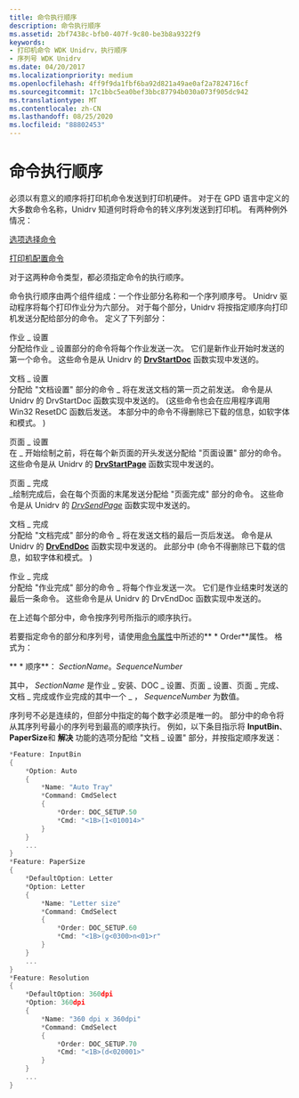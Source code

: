 ```yaml
---
title: 命令执行顺序
description: 命令执行顺序
ms.assetid: 2bf7438c-bfb0-407f-9c80-be3b8a9322f9
keywords:
- 打印机命令 WDK Unidrv，执行顺序
- 序列号 WDK Unidrv
ms.date: 04/20/2017
ms.localizationpriority: medium
ms.openlocfilehash: 4ff9f9da1fbf6ba92d821a49ae0af2a7824716cf
ms.sourcegitcommit: 17c1bbc5ea0bef3bbc87794b030a073f905dc942
ms.translationtype: MT
ms.contentlocale: zh-CN
ms.lasthandoff: 08/25/2020
ms.locfileid: "88802453"
---
```

# <a name="command-execution-order"></a>命令执行顺序





必须以有意义的顺序将打印机命令发送到打印机硬件。 对于在 GPD 语言中定义的大多数命令名称，Unidrv 知道何时将命令的转义序列发送到打印机。 有两种例外情况：

[选项选择命令](option-selection-command.md)

[打印机配置命令](printer-configuration-commands.md)

对于这两种命令类型，都必须指定命令的执行顺序。

命令执行顺序由两个组件组成：一个作业部分名称和一个序列顺序号。 Unidrv 驱动程序将每个打印作业分为六部分。 对于每个部分，Unidrv 将按指定顺序向打印机发送分配给部分的命令。 定义了下列部分：

<a href="" id="job-setup"></a>作业 \_ 设置  
分配给作业 \_ 设置部分的命令将每个作业发送一次。 它们是新作业开始时发送的第一个命令。 这些命令是从 Unidrv 的 [**DrvStartDoc**](https://docs.microsoft.com/windows/win32/api/winddi/nf-winddi-drvstartdoc) 函数实现中发送的。

<a href="" id="doc-setup"></a>文档 \_ 设置  
分配给 "文档设置" 部分的命令 \_ 将在发送文档的第一页之前发送。 命令是从 Unidrv 的 DrvStartDoc 函数实现中发送的。  (这些命令也会在应用程序调用 Win32 ResetDC 函数后发送。 本部分中的命令不得删除已下载的信息，如软字体和模式。 ) 

<a href="" id="page-setup"></a>页面 \_ 设置  
在 \_ 开始绘制之前，将在每个新页面的开头发送分配给 "页面设置" 部分的命令。 这些命令是从 Unidrv 的 [**DrvStartPage**](https://docs.microsoft.com/windows/win32/api/winddi/nf-winddi-drvstartpage) 函数实现中发送的。

<a href="" id="page-finish"></a>页面 \_ 完成  
\_绘制完成后，会在每个页面的末尾发送分配给 "页面完成" 部分的命令。 这些命令是从 Unidrv 的 [*DrvSendPage*](https://docs.microsoft.com/windows/win32/api/winddi/nf-winddi-drvsendpage) 函数实现中发送的。

<a href="" id="doc-finish"></a>文档 \_ 完成  
分配给 "文档完成" 部分的命令 \_ 将在发送文档的最后一页后发送。 命令是从 Unidrv 的 [**DrvEndDoc**](https://docs.microsoft.com/windows/win32/api/winddi/nf-winddi-drvenddoc) 函数实现中发送的。 此部分中 (命令不得删除已下载的信息，如软字体和模式。 ) 

<a href="" id="job-finish"></a>作业 \_ 完成  
分配给 "作业完成" 部分的命令 \_ 将每个作业发送一次。 它们是作业结束时发送的最后一条命令。 这些命令是从 Unidrv 的 DrvEndDoc 函数实现中发送的。

在上述每个部分中，命令按序列号所指示的顺序执行。

若要指定命令的部分和序列号，请使用[命令属性](command-attributes.md)中所述的** \* Order**属性。 格式为：

** \* 顺序**： *SectionName*。*SequenceNumber*

其中， *SectionName* 是作业 \_ 安装、DOC \_ 设置、页面 \_ 设置、页面 \_ 完成、文档 \_ 完成或作业完成的其中一个 \_ ， *SequenceNumber* 为数值。

序列号不必是连续的，但部分中指定的每个数字必须是唯一的。 部分中的命令将从其序列号最小的序列号到最高的顺序执行。 例如，以下条目指示将 **InputBin**、 **PaperSize**和 **解决** 功能的选项分配给 "文档 \_ 设置" 部分，并按指定顺序发送：

```cpp
*Feature: InputBin
{
    *Option: Auto
    {
        *Name: "Auto Tray"
        *Command: CmdSelect
        {
            *Order: DOC_SETUP.50
            *Cmd: "<1B>(1<010014>"
        }
    }
    ...
}
*Feature: PaperSize
{
    *DefaultOption: Letter
    *Option: Letter
    {
        *Name: "Letter size"
        *Command: CmdSelect
        {
            *Order: DOC_SETUP.60
            *Cmd: "<1B>(g<0300>n<01>r"
        }
    }
    ...
}
*Feature: Resolution
{
    *DefaultOption: 360dpi
    *Option: 360dpi
    {
        *Name: "360 dpi x 360dpi"
        *Command: CmdSelect
        {
            *Order: DOC_SETUP.70
            *Cmd: "<1B>(d<020001>"
        }
    }
    ...
}
```

 

 




